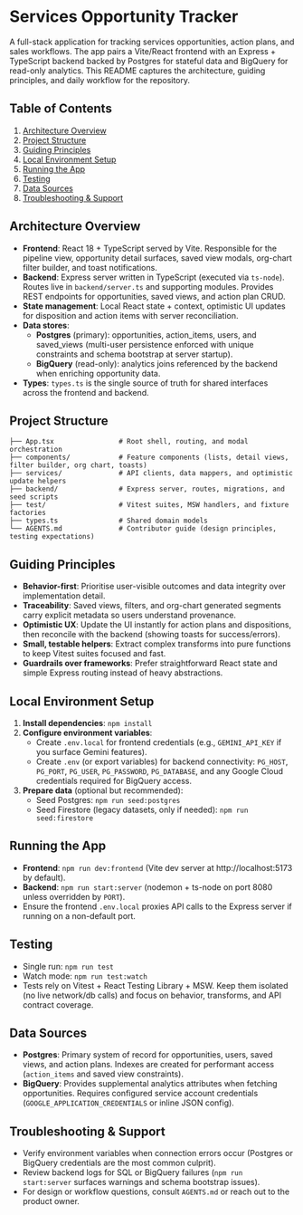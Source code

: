 # Services Opportunity Tracker

A full-stack application for tracking services opportunities, action plans, and sales workflows. The app pairs a Vite/React frontend with an Express + TypeScript backend backed by Postgres for stateful data and BigQuery for read-only analytics. This README captures the architecture, guiding principles, and daily workflow for the repository.

## Table of Contents
1. [Architecture Overview](#architecture-overview)
2. [Project Structure](#project-structure)
3. [Guiding Principles](#guiding-principles)
4. [Local Environment Setup](#local-environment-setup)
5. [Running the App](#running-the-app)
6. [Testing](#testing)
7. [Data Sources](#data-sources)
8. [Troubleshooting & Support](#troubleshooting--support)

## Architecture Overview
- **Frontend**: React 18 + TypeScript served by Vite. Responsible for the pipeline view, opportunity detail surfaces, saved view modals, org-chart filter builder, and toast notifications.
- **Backend**: Express server written in TypeScript (executed via `ts-node`). Routes live in `backend/server.ts` and supporting modules. Provides REST endpoints for opportunities, saved views, and action plan CRUD.
- **State management**: Local React state + context, optimistic UI updates for disposition and action items with server reconciliation.
- **Data stores**:
  - **Postgres** (primary): opportunities, action_items, users, and saved_views (multi-user persistence enforced with unique constraints and schema bootstrap at server startup).
  - **BigQuery** (read-only): analytics joins referenced by the backend when enriching opportunity data.
- **Types**: `types.ts` is the single source of truth for shared interfaces across the frontend and backend.

## Project Structure
```
├── App.tsx                # Root shell, routing, and modal orchestration
├── components/            # Feature components (lists, detail views, filter builder, org chart, toasts)
├── services/              # API clients, data mappers, and optimistic update helpers
├── backend/               # Express server, routes, migrations, and seed scripts
├── test/                  # Vitest suites, MSW handlers, and fixture factories
├── types.ts               # Shared domain models
└── AGENTS.md              # Contributor guide (design principles, testing expectations)
```

## Guiding Principles
- **Behavior-first**: Prioritise user-visible outcomes and data integrity over implementation detail.
- **Traceability**: Saved views, filters, and org-chart generated segments carry explicit metadata so users understand provenance.
- **Optimistic UX**: Update the UI instantly for action plans and dispositions, then reconcile with the backend (showing toasts for success/errors).
- **Small, testable helpers**: Extract complex transforms into pure functions to keep Vitest suites focused and fast.
- **Guardrails over frameworks**: Prefer straightforward React state and simple Express routing instead of heavy abstractions.

## Local Environment Setup
1. **Install dependencies**: `npm install`
2. **Configure environment variables**:
   - Create `.env.local` for frontend credentials (e.g., `GEMINI_API_KEY` if you surface Gemini features).
   - Create `.env` (or export variables) for backend connectivity: `PG_HOST`, `PG_PORT`, `PG_USER`, `PG_PASSWORD`, `PG_DATABASE`, and any Google Cloud credentials required for BigQuery access.
3. **Prepare data** (optional but recommended):
   - Seed Postgres: `npm run seed:postgres`
   - Seed Firestore (legacy datasets, only if needed): `npm run seed:firestore`

## Running the App
- **Frontend**: `npm run dev:frontend` (Vite dev server at http://localhost:5173 by default).
- **Backend**: `npm run start:server` (nodemon + ts-node on port 8080 unless overridden by `PORT`).
- Ensure the frontend `.env.local` proxies API calls to the Express server if running on a non-default port.

## Testing
- Single run: `npm run test`
- Watch mode: `npm run test:watch`
- Tests rely on Vitest + React Testing Library + MSW. Keep them isolated (no live network/db calls) and focus on behavior, transforms, and API contract coverage.

## Data Sources
- **Postgres**: Primary system of record for opportunities, users, saved views, and action plans. Indexes are created for performant access (`action_items` and saved view constraints).
- **BigQuery**: Provides supplemental analytics attributes when fetching opportunities. Requires configured service account credentials (`GOOGLE_APPLICATION_CREDENTIALS` or inline JSON config).

## Troubleshooting & Support
- Verify environment variables when connection errors occur (Postgres or BigQuery credentials are the most common culprit).
- Review backend logs for SQL or BigQuery failures (`npm run start:server` surfaces warnings and schema bootstrap issues).
- For design or workflow questions, consult `AGENTS.md` or reach out to the product owner.
